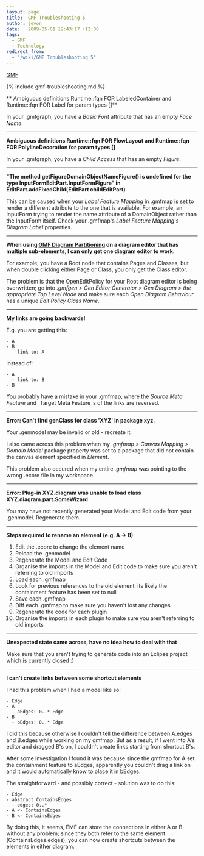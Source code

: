 ```yaml
---
layout: page
title:  GMF Troubleshooting 5
author: jevon
date:   2009-05-01 12:43:17 +12:00
tags:
  - GMF
  - Technology
redirect_from:
  - "/wiki/GMF Troubleshooting 5"
---
```


[GMF](gmf.md)

{% include gmf-troubleshooting.md %}

** Ambiguous definitions Runtime::fqn FOR LabeledContainer and Runtime::fqn FOR Label for param types []**

In your .gmfgraph, you have a _Basic Font_ attribute that has an empty _Face Name_.

---
**Ambiguous definitions Runtime::fqn FOR FlowLayout and Runtime::fqn FOR PolylineDecoration for param types []**

In your .gmfgraph, you have a _Child Access_ that has an empty _Figure_.

---
**"The method getFigureDomainObjectNameFigure() is undefined for the type InputFormEditPart.InputFormFigure" in EditPart.addFixedChild(EditPart childEditPart)**

This can be caused when your _Label Feature Mapping_ in .gmfmap is set to render a different attribute to the one that is available. For example, an InputForm trying to render the name attribute of a DomainObject rather than the InputForm itself. Check your .gmfmap's _Label Feature Mapping_'s _Diagram Label_ properties.

---
**When using [GMF Diagram Partitioning](gmf-diagram-partitioning.md) on a diagram editor that has multiple sub-elements, I can only get one diagram editor to work.**

For example, you have a Root node that contains Pages and Classes, but when double clicking either Page or Class, you only get the Class editor.

The problem is that the OpenEditPolicy for your Root diagram editor is being overwritten; go into _.gmfgen > Gen Editor Generator > Gen Diagram > the appropriate Top Level Node_ and make sure each _Open Diagram Behaviour_ has a unique _Edit Policy Class Name_.

---
**My links are going backwards!**

E.g. you are getting this:
```
- A
- B
  - link to: A
```

instead of:
```
- A
  - link to: B
- B
```

You probably have a mistake in your .gmfmap, where the _Source Meta Feature_ and _Target Meta Feature_s of the links are reversed.


---
**Error: Can't find genClass for class 'XYZ' in package xyz.**

Your .genmodel may be invalid or old - recreate it.

I also came across this problem when my _.gmfmap > Canvas Mapping > Domain Model_ package property was set to a package that did not contain the canvas element specified in _Element_.

This problem also occured when my entire _.gmfmap_ was pointing to the wrong .ecore file in my workspace.

---
**Error: Plug-in XYZ.diagram was unable to load class XYZ.diagram.part.SomeWizard**

You may have not recently generated your Model and Edit code from your .genmodel. Regenerate them.

---
**Steps required to rename an element (e.g. A -> B)**

1. Edit the .ecore to change the element name
1. Reload the .genmodel
1. Regenerate the Model and Edit Code
1. Organise the imports in the Model and Edit code to make sure you aren't referring to old imports
1. Load each .gmfmap
1. Look for previous references to the old element: its likely the containment feature has been set to null
1. Save each .gmfmap
1. Diff each .gmfmap to make sure you haven't lost any changes
1. Regenerate the code for each plugin
1. Organise the imports in each plugin to make sure you aren't referring to old imports

---
**Unexpected state came across, have no idea how to deal with that**

Make sure that you aren't trying to generate code into an Eclipse project which is currently closed :)

---
**I can't create links between some shortcut elements**

I had this problem when I had a model like so:

```
- Edge
- A
  - aEdges: 0..* Edge
- B
  - bEdges: 0..* Edge
```

I did this because otherwise I couldn't tell the difference between A.edges and B.edges while working on my gmfmap. But as a result, if I went into A's editor and dragged B's on, I couldn't create links starting from shortcut B's.

After some investigation I found it was because since the gmfmap for A set the containment feature to aEdges, apparently you couldn't drag a link on and it would automatically know to place it in bEdges.

The straightforward - and possibly correct - solution was to do this:

```
- Edge
- abstract ContainsEdges
  - edges: 0..*
- A <- ContainsEdges
- B <- ContainsEdges
```

By doing this, it seems, EMF can store the connections in either A or B without any problem; since they both refer to the same element (ContainsEdges.edges), you can now create shortcuts between the elements in either diagram.
